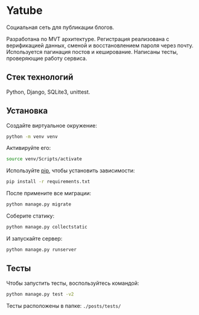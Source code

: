 # Yatube
Социальная сеть для публикации блогов.

Разработана по MVT архитектуре. Регистрация реализована с верификацией данных, сменой и восстановлением пароля через почту. Используется пагинация постов и кеширование. Написаны тесты, проверяющие работу сервиса.

## Стек технологий
Python, Django, SQLite3, unittest.

## Установка
Создайте виртуальное окружение:
```bash
python -m venv venv
```
Активируйте его:
```bash
source venv/Scripts/activate
```
Используйте [pip](https://pip.pypa.io/en/stable/), чтобы установить зависимости:
```bash
pip install -r requirements.txt
```
После примените все миграции:
```bash
python manage.py migrate
```
Соберите статику:
```bash
python manage.py collectstatic
```
И запускайте сервер:
```bash
python manage.py runserver
```

## Тесты
Чтобы запустить тесты, воспользуйтесь командой:
```bash
python manage.py test -v2
```
Тесты расположены в папке: ```./posts/tests/```
